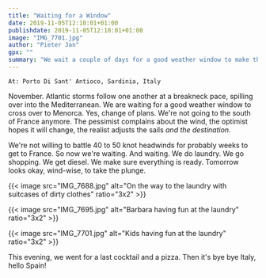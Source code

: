 ```yaml
---
title: "Waiting for a Window"
date: 2019-11-05T12:10:01+01:00
publishdate: 2019-11-05T12:10:01+01:00
image: "IMG_7701.jpg"
author: "Pieter Jan"
gpx: ""
summary: "We wait a couple of days for a good weather window to make the crossing to Menorca."
---
```


`At: Porto Di Sant' Antioco, Sardinia, Italy`

November. Atlantic storms follow one another at a breakneck pace, spilling over into the Mediterranean. We are waiting for a good weather window to cross over to Menorca. Yes, change of plans. We're not going to the south of France anymore. The pessimist complains about the wind, the optimist hopes it will change, the realist adjusts the sails _and the destination_.

We're not willing to battle 40 to 50 knot headwinds for probably weeks to get to France. So now we're waiting. And waiting. We do laundry. We go shopping. We get diesel. We make sure everything is ready. Tomorrow looks okay, wind-wise, to take the plunge.

{{< image src="IMG_7688.jpg" alt="On the way to the laundry with suitcases of dirty clothes" ratio="3x2" >}}

{{< image src="IMG_7695.jpg" alt="Barbara having fun at the laundry" ratio="3x2" >}}

{{< image src="IMG_7701.jpg" alt="Kids having fun at the laundry" ratio="3x2" >}}

This evening, we went for a last cocktail and a pizza. Then it's bye bye Italy, hello Spain!
